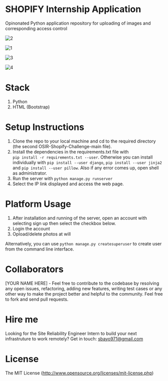 # SHOPIFY Internship Application

Opinonated Python application repository for uploading of images and corresponding access control

![2](https://user-images.githubusercontent.com/47984109/104815769-e20d9d80-5816-11eb-94b7-fde297b3922f.PNG)

![1](https://user-images.githubusercontent.com/47984109/104815768-e0dc7080-5816-11eb-8bcc-cf01cf5a571d.PNG)

![3](https://user-images.githubusercontent.com/47984109/104815770-e20d9d80-5816-11eb-9aeb-f5259b018b34.PNG)

![4](https://user-images.githubusercontent.com/47984109/104815771-e2a63400-5816-11eb-8a59-139e6e3455d2.PNG)

# Stack

1. Python
2. HTML (Bootstrap)

# Setup Instructions

1. Clone the repo to your local machine and cd to the required directory (the second OSIR-Shopify-Challenge-main file).
2. Install the dependencies in the requirements.txt file with  
```pip install -r requirements.txt --user```. Otherwise you can install individually with 
```pip install --user django```, ```pip install --user jinja2``` and ```pip install --user pillow```. Also if any error comes up, open shell as administrator. 
3. Run the server with 
```python manage.py runserver```
4. Select the IP link displayed and access the web page.  

# Platform Usage

1. After installation and running of the server, open an account with selecting sign up then select the checkbox below.
2. Login the account
3. Opload/delete photos at will

Alternatively, you can use ```python manage.py createsuperuser``` to create user from the command line interface.

# Collaborators
[YOUR NAME HERE] - Feel free to contribute to the codebase by resolving any open issues, refactoring, adding new features, writing test cases or any other way to make the project better and helpful to the community. Feel free to fork and send pull requests.

# Hire me
Looking for the Site Reliability Engineer Intern to build your next infrastruture to work remotely? Get in touch: sbayo971@gmail.com

# License
The MIT License (http://www.opensource.org/licenses/mit-license.php)
